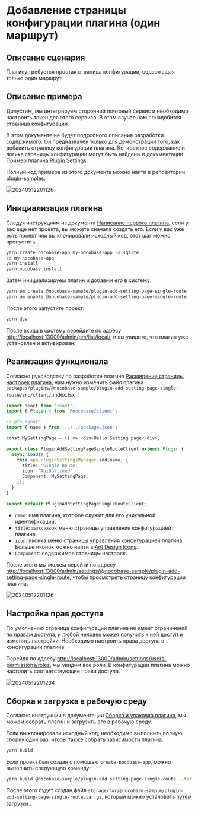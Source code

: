 # Добавление страницы конфигурации плагина (один маршрут)

## Описание сценария

Плагину требуется простая страница конфигурации, содержащая только один маршрут.

## Описание примера

Допустим, мы интегрируем сторонний почтовый сервис и необходимо настроить токен для этого сервиса. В этом случае нам понадобится страница конфигурации.

В этом документе не будет подробного описания разработки содержимого. Он предназначен только для демонстрации того, как добавить страницу конфигурации плагина. Конкретное содержание и логика страницы конфигурации могут быть найдены в документации [Пример плагина Plugin Settings](/plugin-samples/plugin-settings).

Полный код примера из этого документа можно найти в репозитории [plugin-samples](https://github.com/nocobase/plugin-samples/tree/main/packages/plugins/%40nocobase-sample/plugin-add-setting-page-single-route).

![20240512201126](https://static-docs.nocobase.com/20240512201126.png)

## Инициализация плагина

Следуя инструкциям из документа [Написание первого плагина](/development/your-fisrt-plugin), если у вас еще нет проекта, вы можете сначала создать его. Если у вас уже есть проект или вы клонировали исходный код, этот шаг можно пропустить.

```bash
yarn create nocobase-app my-nocobase-app -d sqlite
cd my-nocobase-app
yarn install
yarn nocobase install
```

Затем инициализируем плагин и добавим его в систему:

```bash
yarn pm create @nocobase-sample/plugin-add-setting-page-single-route
yarn pm enable @nocobase-sample/plugin-add-setting-page-single-route
```

После этого запустите проект:

```bash
yarn dev
```

После входа в систему перейдите по адресу [http://localhost:13000/admin/pm/list/local/](http://localhost:13000/admin/pm/list/local/), и вы увидите, что плагин уже установлен и активирован.

## Реализация функционала

Согласно руководству по разработке плагина [Расширение страницы настроек плагина](/development/client/router#расширение-страницы-настроек-плагина), нам нужно изменить файл плагина `packages/plugins/@nocobase-sample/plugin-add-setting-page-single-route/src/client/`.index.tsx`：

```ts
import React from 'react';
import { Plugin } from '@nocobase/client';

// @ts-ignore
import { name } from '../../package.json';

const MySettingPage = () => <div>Hello Setting page</div>;

export class PluginAddSettingPageSingleRouteClient extends Plugin {
  async load() {
    this.app.pluginSettingsManager.add(name, {
      title: 'Single Route',
      icon: 'ApiOutlined',
      Component: MySettingPage,
    });
  }
}

export default PluginAddSettingPageSingleRouteClient;
```

- `name`: имя плагина, которое служит для его уникальной идентификации.  
- `title`: заголовок меню страницы управления конфигурацией плагина.  
- `icon`: иконка меню страницы управления конфигурацией плагина. Больше иконок можно найти в [Ant Design Icons](https://ant.design/components/icon/).  
- `Component`: содержимое страницы настроек.  

После этого мы можем перейти по адресу [http://localhost:13000/admin/settings/@nocobase-sample/plugin-add-setting-page-single-route](http://localhost:13000/admin/settings/@nocobase-sample/plugin-add-setting-page-single-route), чтобы просмотреть страницу конфигурации плагина.

![20240512201126](https://static-docs.nocobase.com/20240512201126.png)

## Настройка прав доступа

По умолчанию страница конфигурации плагина не имеет ограничений по правам доступа, и любой человек может получить к ней доступ и изменить настройки. Необходимо настроить права доступа в конфигурации плагина.

Перейдя по адресу [http://localhost:13000/admin/settings/users-permissions/roles](http://localhost:13000/admin/settings/users-permissions/roles), мы увидим все роли. В конфигурации плагина можно настроить соответствующие права доступа.

![20240512201234](https://static-docs.nocobase.com/20240512201234.png)

## Сборка и загрузка в рабочую среду

Согласно инструкции в документации [Сборка и упаковка плагина](/development/your-fisrt-plugin#сборка-и-упаковка-плагина), мы можем собрать плагин и загрузить его в рабочую среду.

Если вы клонировали исходный код, необходимо выполнить полную сборку один раз, чтобы также собрать зависимости плагина.

```bash
yarn build
```

Если проект был создан с помощью `create-nocobase-app`, можно выполнить следующую команду:

```bash
yarn build @nocobase-sample/plugin-add-setting-page-single-route --tar
```

После этого будет создан файл `storage/tar/@nocobase-sample/plugin-add-setting-page-single-route.tar.gz`, который можно установить [путем загрузки](/welcome/getting-started/plugin).。
